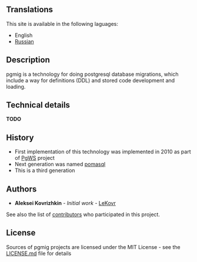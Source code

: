 ## Translations

This site is available in the following laguages:

* English
* [Russian](/ru)

## Description

pgmig is a technology for doing postgresql database migrations, which include a way for definitions (DDL) and stored code development and loading.

## Technical details

**TODO**

## History

* First implementation of this technology was implemented in 2010 as part of [PgWS](https://github.com/LeKovr/pgws) project
* Next generation was named [pomasql](https://github.com/pomasql)
* This is a third generation

## Authors

* **Aleksei Kovrizhkin** - *Initial work* - [LeKovr](https://github.com/LeKovr)

See also the list of [contributors](https://github.com/pomasql/poma/graphs/contributors) who participated in this project.

## License

Sources of pgmig projects are licensed under the MIT License - see the [LICENSE.md](https://github.com/pgmig/pgmig/blob/master/LICENSE) file for details

